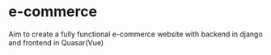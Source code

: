 # e-commerce
Aim to create a fully functional e-commerce website with backend in django and frontend in Quasar(Vue) 
